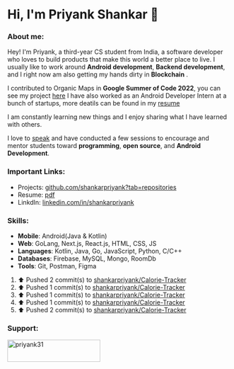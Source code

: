 # Hi, I'm Priyank Shankar 👋

###  About me:
Hey! I'm Priyank, a third-year CS student from India, a software developer who loves to build products that make this world a better place to live.
I usually like to work around **Android development**, **Backend development**, and I right now am also getting my hands dirty in **Blockchain** .

I contributed to Organic Maps in **Google Summer of Code 2022**, you can see my project [here](https://summerofcode.withgoogle.com/archive/2022/projects/51VM0qGG)
I have also worked as an Android Developer Intern at a bunch of startups, more deatils can be found in my [resume](https://drive.google.com/file/d/1DlZ7ASVB2bUs4wTOIzImeXHosKFTak8C/view?usp=sharing)

I am constantly learning new things and I enjoy sharing what I have learned with others.

I love to [speak](https://www.youtube.com/playlist?list=PLO1T_D7d5Vy8F7LS9p8w9X6o5wkt0lN_T) and have conducted a few sessions to encourage and mentor students toward **programming**, **open source**, and **Android Development**.

### Important Links:

- Projects: [github.com/shankarpriyank?tab=repositories](https://github.com/shankarpriyank?tab=repositories)
- Resume: [pdf](https://drive.google.com/file/d/1DlZ7ASVB2bUs4wTOIzImeXHosKFTak8C/view?usp=sharing)
- LinkdIn: [linkedin.com/in/shankarpriyank](https://www.linkedin.com/in/shankarpriyank)

### Skills:

- **Mobile**: Android(Java & Kotlin)
- **Web**: GoLang, Next.js, React.js, HTML, CSS, JS
- **Languages**: Kotlin, Java, Go, JavaScript, Python, C/C++
- **Databases**: Firebase, MySQL, Mongo, RoomDb
- **Tools**: Git, Postman, Figma

<!--RECENT_ACTIVITY:start-->
1. ⬆️ Pushed 2 commit(s) to [shankarpriyank/Calorie-Tracker](https://github.com/shankarpriyank/Calorie-Tracker)<br>
2. ⬆️ Pushed 1 commit(s) to [shankarpriyank/Calorie-Tracker](https://github.com/shankarpriyank/Calorie-Tracker)<br>
3. ⬆️ Pushed 1 commit(s) to [shankarpriyank/Calorie-Tracker](https://github.com/shankarpriyank/Calorie-Tracker)<br>
4. ⬆️ Pushed 1 commit(s) to [shankarpriyank/Calorie-Tracker](https://github.com/shankarpriyank/Calorie-Tracker)<br>
5. ⬆️ Pushed 2 commit(s) to [shankarpriyank/Calorie-Tracker](https://github.com/shankarpriyank/Calorie-Tracker)<br>
<!--RECENT_ACTIVITY:end-->

  
<h3 align="left">Support:</h3>
<p><a href="https://www.buymeacoffee.com/priyank31"> <img align="left" src="https://cdn.buymeacoffee.com/buttons/v2/default-yellow.png" height="50" width="210" alt="priyank31" /></a></p><br><br>
